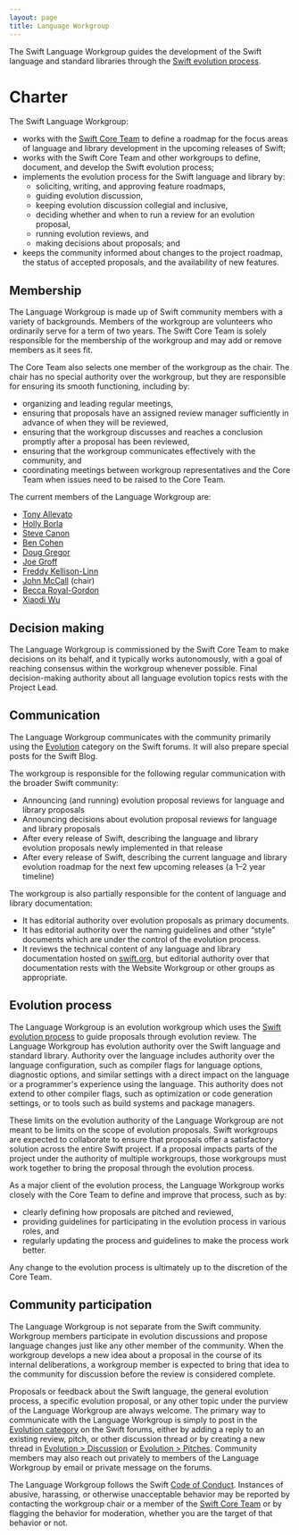 ```yaml
---
layout: page
title: Language Workgroup
---
```


The Swift Language Workgroup guides the development of the Swift language and standard libraries through the [Swift evolution process](https://github.com/apple/swift-evolution/blob/main/process.md).

# Charter

The Swift Language Workgroup:
* works with the [Swift Core Team](/community/#community-structure) to define a roadmap for the focus areas of language and library development in the upcoming releases of Swift;
* works with the Swift Core Team and other workgroups to define, document, and develop the Swift evolution process;
* implements the evolution process for the Swift language and library by:
  * soliciting, writing, and approving feature roadmaps,
  * guiding evolution discussion,
  * keeping evolution discussion collegial and inclusive,
  * deciding whether and when to run a review for an evolution proposal,
  * running evolution reviews, and
  * making decisions about proposals; and
* keeps the community informed about changes to the project roadmap, the status of accepted proposals, and the availability of new features.

## Membership

The Language Workgroup is made up of Swift community members with a variety of backgrounds. Members of the workgroup are volunteers who ordinarily serve for a term of two years. The Swift Core Team is solely responsible for the membership of the workgroup and may add or remove members as it sees fit.

The Core Team also selects one member of the workgroup as the chair. The chair has no special authority over the workgroup, but they are responsible for ensuring its smooth functioning, including by:

* organizing and leading regular meetings,
* ensuring that proposals have an assigned review manager sufficiently in advance of when they will be reviewed,
* ensuring that the workgroup discusses and reaches a conclusion promptly after a proposal has been reviewed,
* ensuring that the workgroup communicates effectively with the community, and
* coordinating meetings between workgroup representatives and the Core Team when issues need to be raised to the Core Team.

The current members of the Language Workgroup are:

* [Tony Allevato](https://github.com/allevato/)
* [Holly Borla](https://github.com/hborla/)
* [Steve Canon](https://github.com/stephentyrone/)
* [Ben Cohen](https://github.com/airspeedswift/)
* [Doug Gregor](https://github.com/DougGregor/)
* [Joe Groff](https://github.com/jckarter/)
* [Freddy Kellison-Linn](https://github.com/Jumhyn/)
* [John McCall](https://github.com/rjmccall/) (chair)
* [Becca Royal-Gordon](https://github.com/beccadax/)
* [Xiaodi Wu](https://github.com/xwu/)

## Decision making

The Language Workgroup is commissioned by the Swift Core Team to make decisions on its behalf, and it typically works autonomously, with a goal of reaching consensus within the workgroup whenever possible. Final decision-making authority about all language evolution topics rests with the Project Lead.

## Communication

The Language Workgroup communicates with the community primarily using the [Evolution](https://forums.swift.org/c/evolution) category on the Swift forums. It will also prepare special posts for the Swift Blog.

The workgroup is responsible for the following regular communication with the broader Swift community:

* Announcing (and running) evolution proposal reviews for language and library proposals
* Announcing decisions about evolution proposal reviews for language and library proposals
* After every release of Swift, describing the language and library evolution proposals newly implemented in that release
* After every release of Swift, describing the current language and library evolution roadmap for the next few upcoming releases (a 1–2 year timeline)

The workgroup is also partially responsible for the content of language and library documentation:

* It has editorial authority over evolution proposals as primary documents.
* It has editorial authority over the naming guidelines and other “style” documents which are under the control of the evolution process.
* It reviews the technical content of any language and library documentation hosted on [swift.org](http://swift.org/), but editorial authority over that documentation rests with the Website Workgroup or other groups as appropriate.

## Evolution process

The Language Workgroup is an evolution workgroup which uses the [Swift evolution process](https://github.com/apple/swift-evolution/blob/main/process.md) to guide proposals through evolution review. The Language Workgroup has evolution authority over the Swift language and standard library. Authority over the language includes authority over the language configuration, such as compiler flags for language options, diagnostic options, and similar settings with a direct impact on the language or a programmer's experience using the language. This authority does not extend to other compiler flags, such as optimization or code generation settings, or to tools such as build systems and package managers.

These limits on the evolution authority of the Language Workgroup are not meant to be limits on the scope of evolution proposals. Swift workgroups are expected to collaborate to ensure that proposals offer a satisfactory solution across the entire Swift project. If a proposal impacts parts of the project under the authority of multiple workgroups, those workgroups must work together to bring the proposal through the evolution process.

As a major client of the evolution process, the Language Workgroup works closely with the Core Team to define and improve that process, such as by:

* clearly defining how proposals are pitched and reviewed,
* providing guidelines for participating in the evolution process in various roles, and
* regularly updating the process and guidelines to make the process work better.

Any change to the evolution process is ultimately up to the discretion of the Core Team.

## Community participation

The Language Workgroup is not separate from the Swift community. Workgroup members participate in evolution discussions and propose language changes just like any other member of the community. When the workgroup develops a new idea about a proposal in the course of its internal deliberations, a workgroup member is expected to bring that idea to the community for discussion before the review is considered complete.

Proposals or feedback about the Swift language, the general evolution process, a specific evolution proposal, or any other topic under the purview of the Language Workgroup are always welcome. The primary way to communicate with the Language Workgroup is simply to post in the [Evolution category](https://forums.swift.org/c/evolution/) on the Swift forums, either by adding a reply to an existing review, pitch, or other discussion thread or by creating a new thread in [Evolution > Discussion](https://forums.swift.org/c/evolution/discuss) or [Evolution > Pitches](https://forums.swift.org/c/evolution/pitches). Community members may also reach out privately to members of the Language Workgroup by email or private message on the forums.

The Language Workgroup follows the Swift [Code of Conduct](/code-of-conduct/). Instances of abusive, harassing, or otherwise unacceptable behavior may be reported by contacting the workgroup chair or a member of the [Swift Core Team](/community/#community-structure) or by flagging the behavior for moderation, whether you are the target of that behavior or not.
